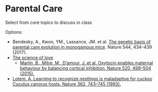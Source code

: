 # Parental Care

Select from core topics to discuss in class

Options:
- Bendesky, A., Kwon, YM., Lassance, JM. et al. [The genetic basis of parental care evolution in monogamous mice](https://doi.org/10.1038/nature22074). Nature 544, 434–439 (2017). 
- [The science of love](https://youtu.be/olHKw9q6ybw)
  - [Marlin, B., Mitre, M., D’amour, J. et al. Oxytocin enables maternal behaviour by balancing cortical inhibition. Nature 520, 499–504 (2015).](https://doi.org/10.1038/nature14402)
- [Lotem, A. Learning to recognize nestlings is maladaptive for cuckoo Cuculus canorus hosts. Nature 362, 743–745 (1993).](https://doi.org/10.1038/362743a0)